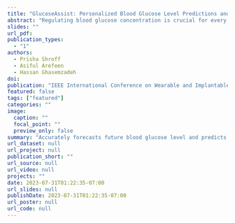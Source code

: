 ```yaml
---
title: "GlucoseAssist: Personalized Blood Glucose Level Predictions and Early Dysglycemia Detection"
abstract: "Regulating blood glucose concentration is crucial for every individual, particularly for patients with diabetes or prediabetes to manage their metabolic health. Poor glucose control results in dysglycemia. Frequent dysglycemia exposure increases the risk of cardiovascular disease, seizures, loss of consciousness, and potentially death. Patients often struggle with glucose control due to a multitude of interrelated behavioral, physiological, and biological factors such as food, insulin intake, and metabolism rate. There is a need for a solution that can accurately predict future adverse dysglycemic events and important parameters such as the area under the glucose curve (AUC). However, current research uses limited input parameters, lacks potential meal-based predictions, is data-hungry and computationally expensive, and predicts a single health outcome. In this research, GlucoseAssist, a novel, personalized, AI-driven system was developed to predict glucose response and area under the glucose curve in real-time and identify dysglycemic events based on diet, health, and medication data. Importantly, the devised tiered architecture uses a multimodal convolutional neural network and random forest classifier with time series data from a clinical dataset with 20,040 Continuous Glucose Monitor (CGM) records. GlucoseAssist accurately predicts blood glucose response for the next 30 minutes with a Root Mean Squared Error of 1.23, Mean Absolute Error of 0.920, and an accuracy of 97.07% for the identification of dysglycemic events."
slides: ""
url_pdf: 
publication_types:
  - "1"
authors:
  - Prisha Shroff
  - Asiful Arefeen
  - Hassan Ghasemzadeh
doi: 
publication: "IEEE International Conference on Wearable and Implantable Body Sensor Networks (BSN’23)"
featured: false
tags: ["featured"]
categories: ""
image:
  caption: ""
  focal_point: ""
  preview_only: false
summary: "Accurately forecasts future blood glucose level and predicts dysglycemic events thereby."
url_dataset: null
url_project: null
publication_short: ""
url_source: null
url_video: null
projects: ""
date: 2023-07-31T01:22:35-07:00
url_slides: null
publishDate: 2023-07-31T01:22:35-07:00
url_poster: null
url_code: null
---
```


